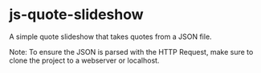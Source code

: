 # js-quote-slideshow
A simple quote slideshow that takes quotes from a JSON file.

Note: To ensure the JSON is parsed with the HTTP Request, make sure to clone the project to a webserver or localhost. 
